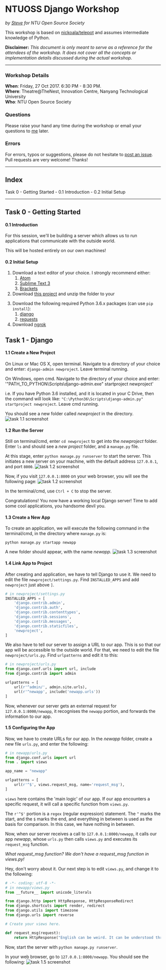 # NTUOSS Django Workshop

*by [Steve](https://github.com/HandsomeJeff) for NTU Open Source Society*

This workshop is based on [nickoala/telepot](https://github.com/nickoala/telepot) and assumes intermediate knowledge of Python.

**Disclaimer:** *This document is only meant to serve as a reference for the attendees of the workshop. It does not cover all the concepts or implementation details discussed during the actual workshop.*
___

### Workshop Details
**When**: Friday, 27 Oct 2017. 6:30 PM - 8:30 PM.</br>
**Where**: Theatre@TheNest, Innovation Centre, Nanyang Technological University</br>
**Who**: NTU Open Source Society

### Questions
Please raise your hand any time during the workshop or email your questions to [me](mailto:yefan0072001@gmail.com) later.

### Errors
For errors, typos or suggestions, please do not hesitate to [post an issue](https://github.com/clarencecastillo/NTUOSS-TelegramBotsWorkshop/issues/new). Pull requests are very welcome! Thanks!
___

## Index

Task 0 - Getting Started
    - 0.1 Introduction
    - 0.2 Initial Setup
___

## Task 0 - Getting Started

#### 0.1 Introduction


For this session, we'll be building a server which allows us to run applications that communicate with the outside world.

This will be hosted entirely on our own machines!

#### 0.2 Initial Setup

1.  Download a text editor of your choice. I strongly recommend either:
    1.  [Atom](https://atom.io/)
    2.  [Sublime Text 3](http://www.sublimetext.com/3)
    3.  [Brackets](http://brackets.io/)
2.  Download [this project]() and unzip the folder to your
<!-- insert project site here -->
3.  Download the following required Python 3.6.x packages (can use `pip install`):
    1.  [django](https://github.com/django/django)
    2.  [requests](https://github.com/requests/requests)
4.  Download [ngrok](https://ngrok.com/download)


## Task 1 - Django

#### 1.1 Create a New Project

On Linux or Mac OS X, open terminal. Navigate to a directory of your choice and enter:
`django-admin newproject`. Leave terminal running.

On Windows, open cmd. Navigate to the directory of your choice and enter:
'"PATH_TO_PYTHON\Scripts\django-admin.exe" startproject newproject'

i.e. If you have Python 3.6 installed, and it is located in your C Drive, then the command will look like:
`"C:\Python36\Scripts\django-admin.py" startproject newproject`. Leave cmd running.

You should see a new folder called *newproject* in the directory.
![task 1.1 screenshot](screenshots/task_1_1.png?raw=true)

#### 1.2 Run the Server

Still on terminal/cmd, enter `cd newproject` to get into the *newproject* folder. Enter `ls` and should see a *new project* folder, and a `manage.py` file.

At this stage, enter `python manage.py runserver` to start the server. This initiates a new server on your machine, with the default address `127.0.0.1`, and port `8000`.
![task 1.2 screenshot](screenshots/task_1_2.png?raw=true)

Now, if you visit `127.0.0.1:8000` on your web browser, you will see the following page:
![task 1.2 screenshot](screenshots/task_1_2_b.png?raw=true)

In the terminal/cmd, use `Ctrl + C` to stop the server.

Congratulations! You now have a working local Django server! Time to add some cool applications, you handsome devil you.

#### 1.3 Create a New App

To create an application, we will execute the following command in the terminal/cmd, in the directory where `manage.py` is:

`python manage.py startapp newapp`

A new folder should appear, with the name *newapp*.
![task 1.3 screenshot](screenshots/task_1_3.png?raw=true)

#### 1.4 Link App to Project
After creating and application, we have to tell Django to use it. We need to edit the file `newproject/settings.py`. Find `INSTALLED_APPS` and add `newproject` just above `]`.
```python
# in newproject/settings.py
INSTALLED_APPS = [
    'django.contrib.admin',
    'django.contrib.auth',
    'django.contrib.contenttypes',
    'django.contrib.sessions',
    'django.contrib.messages',
    'django.contrib.staticfiles',
    'newproject',
]
```
We also have to tell our server to assign a URL to our app. This is so that our app will be accessible to the outside world. For that, we need to edit the file `newproject/urls.py`. Find `urlpatterns` and edit it to this:
```python
# in newproject/urls.py
from django.conf.urls import url, include
from django.contrib import admin

urlpatterns = [
    url(r'^admin/', admin.site.urls),
    url(r'^newapp', include('newapp.urls'))
]
```

Now, whenever our server gets an external request for `127.0.0.1:8000/newapp`, it recognises the `newapp` portion, and forwards the information to our app.

#### 1.5 Configuring the App

Now, we have to create URLs for our app. In the *newapp* folder, create a new file `urls.py`, and enter the following:
```python
# in newapp/urls.py
from django.conf.urls import url
from . import views

app_name = "newapp"

urlpatterns = [
    url(r'^$', views.request_msg, name='request_msg'),
]
```
`views` here contains the 'main logic' of our app. If our app encounters a specific request, it will call a specific function from `views.py`.

The `r'^$'` portion is a `regex` (regular expression) statement. The `^` marks the start, and the `$` marks the end, and everything in between is used as the basis for comparison. In this case, we have nothing in between.

Now, when our server receives a call to `127.0.0.1:8000/newapp`, it calls our app *newapp*, whose `urls.py` then calls `views.py` and executes its `request_msg` function.

*What request_msg function? We don't have a request_msg function in views.py!*

Hey, don't worry about it. Our next step is to edit `views.py`, and change it to the following:
```python
# -*- coding: utf-8 -*-
# in newapp/views.py
from __future__ import unicode_literals

from django.http import HttpResponse, HttpResponseRedirect
from django.shortcuts import render, redirect
from django.utils import timezone
from django.urls import reverse

# Create your views here.

def request_msg(request):
    return HttpResponse("English can be weird. It can be understood through tough thorough thought, though.")
```

Now, start the server with `python manage.py runserver`.

In your web browser, go to `127.0.0.1:8000/newapp`. You should see the following:
![task 1.5 screenshot](screenshots/task_1_5.png?raw=true)
